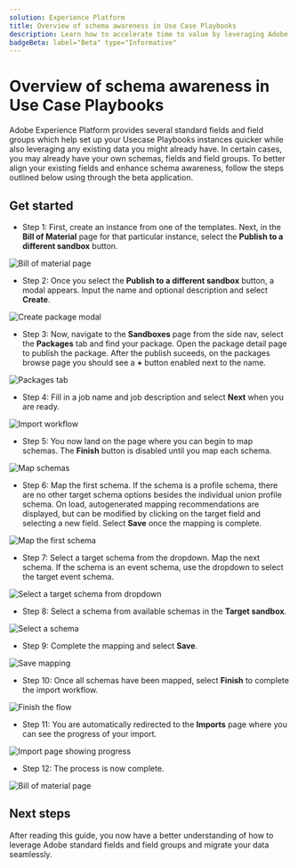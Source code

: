 ```yaml
---
solution: Experience Platform
title: Overview of schema awareness in Use Case Playbooks
description: Learn how to accelerate time to value by leveraging Adobe standard fields and field groups
badgeBeta: label="Beta" type="Informative"
---
```


# Overview of schema awareness in Use Case Playbooks

Adobe Experience Platform provides several standard fields and field groups which help set up your Usecase Playbooks instances quicker while also leveraging any existing data you might already have. In certain cases, you may already have your own schemas, fields and field groups. To better align your existing fields and enhance schema awareness, follow the steps outlined below using through the beta application.

## Get started

* Step 1: First, create an instance from one of the templates. Next, in the **Bill of Material** page for that particular instance, select the **Publish to a different sandbox** button.

![Bill of material page](/help/use-case-playbooks/assets/playbooks/data-awareness/bill-of-material.png)

* Step 2: Once you select the **Publish to a different sandbox** button, a modal appears. Input the name and optional description and select **Create**.

![Create package modal](/help/use-case-playbooks/assets/playbooks/data-awareness/create-package-modal.png)

* Step 3: Now, navigate to the **Sandboxes** page from the side nav, select the **Packages** tab and find your package. Open the package detail page to publish the package. After the publish suceeds, on the packages browse page you should see a **+** button enabled next to the name.

![Packages tab](/help/use-case-playbooks/assets/playbooks/data-awareness/packages.png)

* Step 4: Fill in a job name and job description and select **Next** when you are ready.

![Import workflow](/help/use-case-playbooks/assets/playbooks/data-awareness/import-package-import-settings.png)

* Step 5: You now land on the page where you can begin to map schemas. The **Finish** button is disabled until you map each schema.

![Map schemas](/help/use-case-playbooks/assets/playbooks/data-awareness/import-package-view-dependencies.png)

* Step 6: Map the first schema. If the schema is a profile schema, there are no other target schema options besides the individual union profile schema. On load, autogenerated mapping recommendations are displayed, but can be modified by clicking on the target field and selecting a new field. Select **Save** once the mapping is complete.

![Map the first schema](/help/use-case-playbooks/assets/playbooks/data-awareness/map-to-existing-fields.png)

* Step 7: Select a target schema from the dropdown. Map the next schema. If the schema is an event schema, use the dropdown to select the target event schema.

![Select a target schema from dropdown](/help/use-case-playbooks/assets/playbooks/data-awareness/map-to-event-schema.png)

* Step 8: Select a schema from available schemas in the **Target sandbox**.

![Select a schema](/help/use-case-playbooks/assets/playbooks/data-awareness/map-to-available-schemas.png)

* Step 9: Complete the mapping and select **Save**.

![Save mapping](/help/use-case-playbooks/assets/playbooks/data-awareness/map-to-existing-modal.png)

* Step 10: Once all schemas have been mapped, select **Finish** to complete the import workflow.

![Finish the flow](/help/use-case-playbooks/assets/playbooks/data-awareness/complete-flow.png)

* Step 11: You are automatically redirected to the **Imports** page where you can see the progress of your import.

![Import page showing progress](/help/use-case-playbooks/assets/playbooks/data-awareness/import-progress.png)

* Step 12: The process is now complete.

![Bill of material page](/help/use-case-playbooks/assets/playbooks/data-awareness/packages.png)

## Next steps

After reading this guide, you now have a better understanding of how to leverage Adobe standard fields and field groups and migrate your data seamlessly.